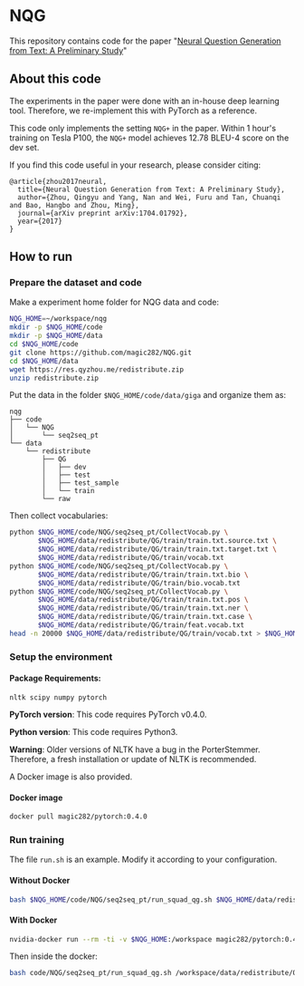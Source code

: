 # NQG
This repository contains code for the  paper "[Neural Question Generation from Text: A Preliminary Study](https://arxiv.org/abs/1704.01792)"

## About this code

The experiments in the paper were done with an in-house deep learning tool. Therefore, we re-implement this with PyTorch as a reference.

This code only implements the setting `NQG+` in the paper.
Within 1 hour's training on Tesla P100, the `NQG+` model achieves 12.78 BLEU-4 score on the dev set.

If you find this code useful in your research, please consider citing:

    @article{zhou2017neural,
      title={Neural Question Generation from Text: A Preliminary Study},
      author={Zhou, Qingyu and Yang, Nan and Wei, Furu and Tan, Chuanqi and Bao, Hangbo and Zhou, Ming},
      journal={arXiv preprint arXiv:1704.01792},
      year={2017}
    }



## How to run

### Prepare the dataset and code

Make a experiment home folder for NQG data and code:
```bash
NQG_HOME=~/workspace/nqg
mkdir -p $NQG_HOME/code
mkdir -p $NQG_HOME/data
cd $NQG_HOME/code
git clone https://github.com/magic282/NQG.git
cd $NQG_HOME/data
wget https://res.qyzhou.me/redistribute.zip
unzip redistribute.zip
```
Put the data in the folder `$NQG_HOME/code/data/giga` and organize them as:
```
nqg
├── code
│   └── NQG
│       └── seq2seq_pt
└── data
    └── redistribute
        ├── QG
        │   ├── dev
        │   ├── test
        │   ├── test_sample
        │   └── train
        └── raw
```
Then collect vocabularies:
```bash
python $NQG_HOME/code/NQG/seq2seq_pt/CollectVocab.py \
       $NQG_HOME/data/redistribute/QG/train/train.txt.source.txt \
       $NQG_HOME/data/redistribute/QG/train/train.txt.target.txt \
       $NQG_HOME/data/redistribute/QG/train/vocab.txt
python $NQG_HOME/code/NQG/seq2seq_pt/CollectVocab.py \
       $NQG_HOME/data/redistribute/QG/train/train.txt.bio \
       $NQG_HOME/data/redistribute/QG/train/bio.vocab.txt
python $NQG_HOME/code/NQG/seq2seq_pt/CollectVocab.py \
       $NQG_HOME/data/redistribute/QG/train/train.txt.pos \
       $NQG_HOME/data/redistribute/QG/train/train.txt.ner \
       $NQG_HOME/data/redistribute/QG/train/train.txt.case \
       $NQG_HOME/data/redistribute/QG/train/feat.vocab.txt
head -n 20000 $NQG_HOME/data/redistribute/QG/train/vocab.txt > $NQG_HOME/data/redistribute/QG/train/vocab.txt.20k
```

### Setup the environment
#### Package Requirements:
```
nltk scipy numpy pytorch
```
**PyTorch version**: This code requires PyTorch v0.4.0.

**Python version**: This code requires Python3.

**Warning**: Older versions of NLTK have a bug in the PorterStemmer. Therefore, a fresh installation or update of NLTK is recommended.

A Docker image is also provided.
#### Docker image
```bash
docker pull magic282/pytorch:0.4.0
```
### Run training
The file `run.sh` is an example. Modify it according to your configuration.
#### Without Docker
```bash
bash $NQG_HOME/code/NQG/seq2seq_pt/run_squad_qg.sh $NQG_HOME/data/redistribute/QG $NQG_HOME/code/NQG/seq2seq_pt
```
#### With Docker
```bash
nvidia-docker run --rm -ti -v $NQG_HOME:/workspace magic282/pytorch:0.4.0
```
Then inside the docker:
```bash
bash code/NQG/seq2seq_pt/run_squad_qg.sh /workspace/data/redistribute/QG /workspace/code/NQG/seq2seq_pt
```
